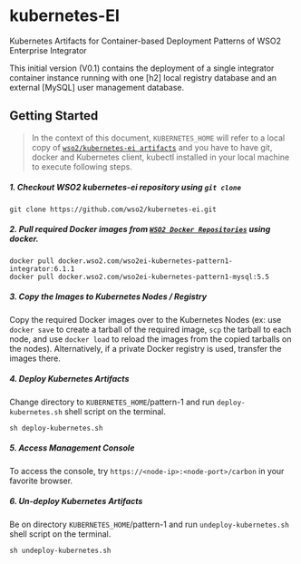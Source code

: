 # kubernetes-EI 
Kubernetes Artifacts for 
Container-based Deployment Patterns
of WSO2 Enterprise Integrator

This initial version (V0.1) contains the deployment of a single integrator container instance 
running with one [h2] local registry database and an external [MySQL] user management database.
 
## Getting Started

>In the context of this document, `KUBERNETES_HOME` will refer to a local copy of [`wso2/kubernetes-ei artifacts`](https://github.com/wso2/kubernetes-ei/) and you have to have git, docker and Kubernetes client, kubectl installed in your local machine to execute following steps.

##### 1. Checkout WSO2 kubernetes-ei repository using `git clone`
```
git clone https://github.com/wso2/kubernetes-ei.git
```

##### 2. Pull required Docker images from [`WSO2 Docker Repositories`](https://docker.wso2.com) using docker.
```
docker pull docker.wso2.com/wso2ei-kubernetes-pattern1-integrator:6.1.1
docker pull docker.wso2.com/wso2ei-kubernetes-pattern1-mysql:5.5
```
##### 3. Copy the Images to Kubernetes Nodes / Registry
Copy the required Docker images over to the Kubernetes Nodes (ex: use `docker save` to create a tarball of the required image, `scp` the tarball to each node, and use `docker load` to reload the images from the copied tarballs on the nodes). Alternatively, if a private Docker registry is used, transfer the images there.

##### 4. Deploy Kubernetes Artifacts
Change directory to `KUBERNETES_HOME`/pattern-1 and run `deploy-kubernetes.sh` shell script on the terminal.
```
sh deploy-kubernetes.sh
```

##### 5. Access Management Console
To access the console, try `https://<node-ip>:<node-port>/carbon` in your favorite browser.

##### 6. Un-deploy Kubernetes Artifacts
Be on directory `KUBERNETES_HOME`/pattern-1 and run `undeploy-kubernetes.sh` shell script on the terminal.
```
sh undeploy-kubernetes.sh
```
